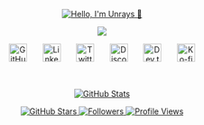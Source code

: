 <p align="center">
  <a href="https://github.com/unrays">
    <img src="https://user-images.githubusercontent.com/20955511/199138068-0a7b7b75-a024-4f00-803f-30a19c5d1b2d.png" alt="Hello, I'm Unrays 👋" />
  </a>
</p>

<p align="center">
  <img src="https://readme-typing-svg.demolab.com/?lines=Coding%20with%20nine%20lives;Ctrl+Alt+Purr;Syntax%20error%3F%20Cat%20nap%20mode;Git%20push%20and%20purr;Tail-tracking%20commits&font=Fira+Code&center=true&width=700&height=50&color=f75c7e&vCenter=true&pause=1000&size=22" />
</p>

<!-- Social icons section -->
<p align="center">
  <a href="https://github.com/unrays"><img width="32px" alt="GitHub" title="GitHub" src="https://i.imgur.com/1XxSh7v.png"/></a>
  &#8287;&#8287;&#8287;&#8287;&#8287;
  <a href="https://www.linkedin.com/in/unrays"><img width="32px" alt="LinkedIn" title="LinkedIn" src="https://i.imgur.com/yRpa1dQ.png"/></a>
  &#8287;&#8287;&#8287;&#8287;&#8287;
  <a href="https://twitter.com/unrays"><img width="32px" alt="Twitter" title="Twitter" src="https://i.imgur.com/AixJgnm.png"/></a>
  &#8287;&#8287;&#8287;&#8287;&#8287;
  <a href="https://discord.gg/tonLienDiscord"><img width="32px" alt="Discord" title="Discord Server" src="https://i.imgur.com/OViZO8J.png"/></a>
  &#8287;&#8287;&#8287;&#8287;&#8287;
  <a href="https://dev.to/unrays"><img width="32px" alt="Dev.to" title="Dev.to" src="https://i.imgur.com/mVm29vK.png"></a>
  &#8287;&#8287;&#8287;&#8287;&#8287;
  <a href="https://ko-fi.com/unrays"><img width="32px" alt="Ko-fi" title="Buy me a coffee" src="https://i.imgur.com/PpLeD3K.png"/></a>
</p>

<br/>
<p align="center">
  <a href="https://github.com/unrays">
    <img alt="GitHub Stats" src="https://github-readme-stats.vercel.app/api?username=unrays&show_icons=true&theme=radical&count_private=true" />
  </a>
</p>

<p align="center">
  <a href="https://github.com/unrays">
    <img alt="GitHub Stars" src="https://custom-icon-badges.demolab.com/github/stars/unrays?color=ff69b4&style=for-the-badge&logo=github" />
  </a>
  <a href="https://github.com/unrays?tab=followers">
    <img alt="Followers" src="https://custom-icon-badges.demolab.com/github/followers/unrays?color=36BCF7&style=for-the-badge&logo=github" />
  </a>
  <a href="https://komarev.com/ghpvc/?username=unrays">
    <img alt="Profile Views" src="https://custom-icon-badges.demolab.com/github/views/unrays?color=yellow&style=for-the-badge" />
  </a>
</p>
